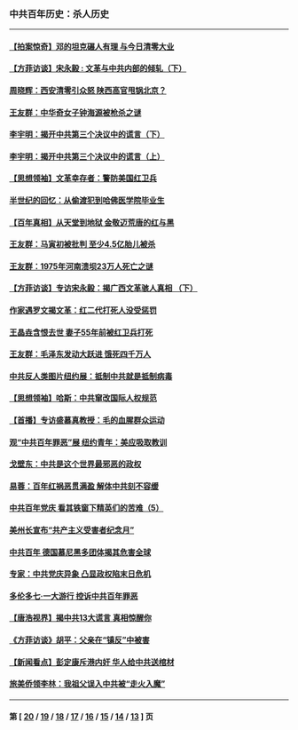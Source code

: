 ### 中共百年历史：杀人历史
---
#### [【拍案惊奇】邓的坦克碾人有理 与今日清零大业](../../pages/nf1176106/n13729574.md?09020430) 
#### [【方菲访谈】宋永毅 : 文革与中共内部的倾轧（下）](../../pages/nf1176106/n13486836.md?09020430) 
#### [周晓辉：西安清零引众怒 陕西高官甩锅北京？](../../pages/nf1176106/n13484627.md?09020430) 
#### [王友群：中华奇女子钟海源被枪杀之谜](../../pages/nf1176106/n13430555.md?09020430) 
#### [李宇明：揭开中共第三个决议中的谎言（下）](../../pages/nf1176106/n13389389.md?09020430) 
#### [李宇明：揭开中共第三个决议中的谎言（上）](../../pages/nf1176106/n13388697.md?09020430) 
#### [【思想领袖】文革幸存者：警防美国红卫兵](../../pages/nf1176106/n13339289.md?09020430) 
#### [半世纪的回忆：从偷渡犯到哈佛医学院毕业生](../../pages/nf1176106/n13345328.md?09020430) 
#### [【百年真相】从天堂到地狱 金敬迈荒唐的红与黑](../../pages/nf1176106/n13336995.md?09020430) 
#### [王友群：马寅初被批判 至少4.5亿胎儿被杀](../../pages/nf1176106/n13260313.md?09020430) 
#### [王友群：1975年河南溃坝23万人死亡之谜](../../pages/nf1176106/n13231576.md?09020430) 
#### [【方菲访谈】专访宋永毅：揭广西文革骇人真相 （下）](../../pages/nf1176106/n13209074.md?09020430) 
#### [作家遇罗文揭文革：红二代打死人没受惩罚](../../pages/nf1176106/n13205254.md?09020430) 
#### [王晶垚含恨去世 妻子55年前被红卫兵打死](../../pages/nf1176106/n13203590.md?09020430) 
#### [王友群：毛泽东发动大跃进 饿死四千万人](../../pages/nf1176106/n13177158.md?09020430) 
#### [中共反人类图片纽约展：抵制中共就是抵制病毒](../../pages/nf1176106/n13115371.md?09020430) 
#### [【思想领袖】哈斯：中共窜改国际人权规范](../../pages/nf1176106/n13053647.md?09020430) 
#### [【首播】专访盛慕真教授：毛的血腥群众运动](../../pages/nf1176106/n13091782.md?09020430) 
#### [观“中共百年罪恶”展 纽约青年：美应吸取教训](../../pages/nf1176106/n13085246.md?09020430) 
#### [戈壁东：中共是这个世界最邪恶的政权](../../pages/nf1176106/n13085641.md?09020430) 
#### [易蓉：百年红祸恶贯满盈 解体中共刻不容缓](../../pages/nf1176106/n13084455.md?09020430) 
#### [中共百年党庆 看其铁窗下精英们的苦难（5）](../../pages/nf1176106/n13076766.md?09020430) 
#### [美州长宣布“共产主义受害者纪念月”](../../pages/nf1176106/n13074024.md?09020430) 
#### [中共百年 德国慕尼黑多团体揭其危害全球](../../pages/nf1176106/n13068873.md?09020430) 
#### [专家：中共党庆异象 凸显政权陷末日危机](../../pages/nf1176106/n13067084.md?09020430) 
#### [多伦多七·一大游行 控诉中共百年罪恶](../../pages/nf1176106/n13062043.md?09020430) 
#### [【唐浩视界】揭中共13大谎言 真相惊醒你](../../pages/nf1176106/n13065208.md?09020430) 
#### [《方菲访谈》胡平：父亲在“镇反”中被害](../../pages/nf1176106/n13064114.md?09020430) 
#### [【新闻看点】彭定康斥港内奸 华人给中共送棺材](../../pages/nf1176106/n13064230.md?09020430) 
#### [旅美侨领李林：我祖父误入中共被“走火入魔”](../../pages/nf1176106/n13062777.md?09020430) 

---
#### 第 [ [20](./20.md?09020430) / [19](./19.md?09020430) / [18](./18.md?09020430) / [17](./17.md?09020430) / [16](./16.md?09020430) / [15](./15.md?09020430) / [14](./14.md?09020430) / [13](./13.md?09020430) ] 页
